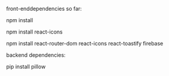 front-enddependencies so far:

npm install

npm install react-icons

npm install react-router-dom react-icons react-toastify firebase

backend dependencies:

pip install pillow
